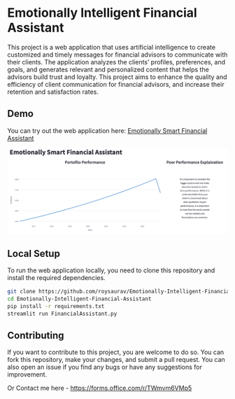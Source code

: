 # Emotionally Intelligent Financial Assistant

This project is a web application that uses artificial intelligence to create customized and timely messages for financial advisors to communicate with their clients. The application analyzes the clients’ profiles, preferences, and goals, and generates relevant and personalized content that helps the advisors build trust and loyalty. This project aims to enhance the quality and efficiency of client communication for financial advisors, and increase their retention and satisfaction rates.

## Demo

You can try out the web application here: [Emotionally Smart Financial Assistant](https://emotionally-smart-financial-assistant.streamlit.app)


![Sample Output](./SampleOutput.png)

## Local Setup

To run the web application locally, you need to clone this repository and install the required dependencies.

```bash
git clone https://github.com/roysaurav/Emotionally-Intelligent-Financial-Assistant.git
cd Emotionally-Intelligent-Financial-Assistant
pip install -r requirements.txt
streamlit run FinancialAssistant.py
```

## Contributing
If you want to contribute to this project, you are welcome to do so. You can fork this repository, make your changes, and submit a pull request. You can also open an issue if you find any bugs or have any suggestions for improvement.

Or Contact me here - https://forms.office.com/r/TWmvm6VMp5